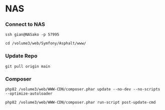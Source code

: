 # NAS 

### Connect to NAS
``` shell
ssh gian@NASako -p 57995
```

``` shell
cd /volume3/web/Symfony/Asphalt/www/
```

### Update Repo
``` shell
git pull origin main
```

### Composer
``` shell
php82 /volume3/web/WWW-CDN/composer.phar update --no-dev --no-scripts --optimize-autoloader
```

``` shell
php82 /volume3/web/WWW-CDN/composer.phar run-script post-update-cmd
```
